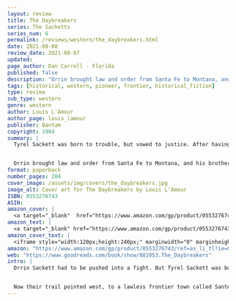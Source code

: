 ```yaml
---
layout: review
title: The Daybreakers
series: The Sacketts
series_num: 6
permalink: /reviews/western/the_daybreakers.html
date: 2021-08-08
review_date: 2021-08-07
updated: 
page_author: Dan Carroll - Florida
published: false
description: "Orrin brought law and order from Santa Fe to Montana, and his brother Tye backed him up every step of the way. Till the day the job was done, Tye Sackett was the fastest gun alive."
tags: [historical, western, pioneer, frontier, historical_fiction]
type: review
sub_type: western
genre: western
author: Louis L'Amour
author_page: louis_lamour
publisher: Bantam
copyright: 1984
summary: |
  Tyrel Sackett was born to trouble, but vowed to justice. After having to kill a man in Tennessee, he hit the trail west with his brother Orrin. Those were the years when decent men and women lived in fear of Indians, rustlers, and killers, but the Sackett brothers worked to make the West a place where people could raise their children in peace.


  Orrin brought law and order from Santa Fe to Montana, and his brother Tye backed him up every step of the way. Till the day the job was done, Tye Sackett was the fastest gun alive.
format: paperback
number_pages: 204
cover_image: /assets/img/covers/the_daybreakers.jpg
image_alt: Cover art for The Daybreakers by Louis L'Amour
ISBN: 0553276743
ASIN: 
amazon_cover: |
  <a target="_blank"  href="https://www.amazon.com/gp/product/0553276743/ref=as_li_tl?ie=UTF8&camp=1789&creative=9325&creativeASIN=0553276743&linkCode=as2&tag=floridan21-20&linkId=c84900dd53df78f344e3ef0fcf6f6123"><img border="0" src="//ws-na.amazon-adsystem.com/widgets/q?_encoding=UTF8&MarketPlace=US&ASIN=0553276743&ServiceVersion=20070822&ID=AsinImage&WS=1&Format=_SL250_&tag=floridan21-20" ></a>
amazon_text: |
  <a target="_blank" href="https://www.amazon.com/gp/product/0553276743/ref=as_li_tl?ie=UTF8&camp=1789&creative=9325&creativeASIN=0553276743&linkCode=as2&tag=floridan21-20&linkId=fb244b12ab2a824591edffe0b43f21b3">The Daybreakers: A Novel (Sacketts)</a>
amazon_cover_text: |
  <iframe style="width:120px;height:240px;" marginwidth="0" marginheight="0" scrolling="no" frameborder="0" src="//ws-na.amazon-adsystem.com/widgets/q?ServiceVersion=20070822&OneJS=1&Operation=GetAdHtml&MarketPlace=US&source=ac&ref=tf_til&ad_type=product_link&tracking_id=floridan21-20&marketplace=amazon&amp;region=US&placement=0553276743&asins=0553276743&linkId=814fed3d1bd684343b46099bd81a4ace&show_border=false&link_opens_in_new_window=false&price_color=333333&title_color=0066c0&bg_color=ffffff"></iframe>
amazon: "https://www.amazon.com/gp/product/0553276743/ref=as_li_tl?ie=UTF8&tag=floridan21-20&camp=1789&creative=9325&linkCode=as2&creativeASIN=0553276743&linkId=86c17cac9cf71b0eb8babfb336b8cdaa"
web: "https://www.goodreads.com/book/show/882053.The_Daybreakers"
intro: |
  Orrin Sackett had to be pushed into a fight. But Tyrel Sackett was born to trouble. The night Tye stepped between his brother and a bullet changed them both forever.


  Now their trail pointed west, to a lawless frontier town called Sante Fe. Orrin took the job of marshal, while Tye commanded respect without a badge. When a loose end from their past turns up, one brother will be forced to revert to his old ways—if the other’s dreams are to be realized.
---
```



